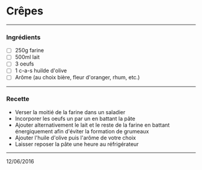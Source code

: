 # Crêpes

---

### Ingrédients

- [ ] 250g farine
- [ ] 500ml lait
- [ ] 3 oeufs
- [ ] 1 c-a-s huilde d'olive
- [ ] Arôme (au choix bière, fleur d'oranger, rhum, etc.)

---

### Recette

- Verser la moitié de la farine dans un saladier
- Incorporer les oeufs un par un en battant la pâte
- Ajouter alternativement le lait et le reste de la farine en battant énergiquement afin d'éviter la formation de grumeaux
- Ajouter l'huile d'olive puis l'arôme de votre choix
- Laisser reposer la pâte une heure au réfrigérateur

---

12/06/2016
